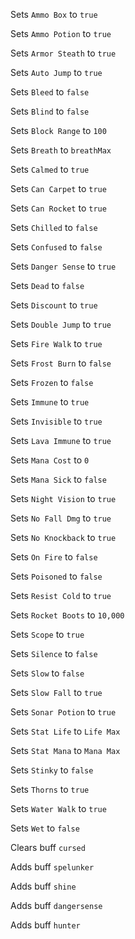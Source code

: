 Sets `Ammo Box` to `true`

Sets `Ammo Potion` to `true`

Sets `Armor Steath` to `true`

Sets `Auto Jump` to `true`

Sets `Bleed` to `false`

Sets `Blind` to `false`

Sets `Block Range` to `100`

Sets `Breath` to `breathMax`

Sets `Calmed` to `true`

Sets `Can Carpet` to `true`

Sets `Can Rocket` to `true`

Sets `Chilled` to `false`

Sets `Confused` to `false`

Sets `Danger Sense` to `true`

Sets `Dead` to `false`

Sets `Discount` to `true`

Sets `Double Jump` to `true`

Sets `Fire Walk` to `true`

Sets `Frost Burn` to `false`

Sets `Frozen` to `false`

Sets `Immune` to `true`

Sets `Invisible` to `true`

Sets `Lava Immune` to `true`

Sets `Mana Cost` to `0`

Sets `Mana Sick` to `false`

Sets `Night Vision` to `true`

Sets `No Fall Dmg` to `true`

Sets `No Knockback` to `true`

Sets `On Fire` to `false`

Sets `Poisoned` to `false`

Sets `Resist Cold` to `true`

Sets `Rocket Boots` to `10,000`

Sets `Scope` to `true`

Sets `Silence` to `false`

Sets `Slow` to `false`

Sets `Slow Fall` to `true`

Sets `Sonar Potion` to `true`

Sets `Stat Life` to `Life Max`

Sets `Stat Mana` to `Mana Max`

Sets `Stinky` to `false`

Sets `Thorns` to `true`

Sets `Water Walk` to `true`

Sets `Wet` to `false`

Clears buff `cursed`

Adds buff `spelunker`

Adds buff `shine`

Adds buff `dangersense`

Adds buff `hunter`
